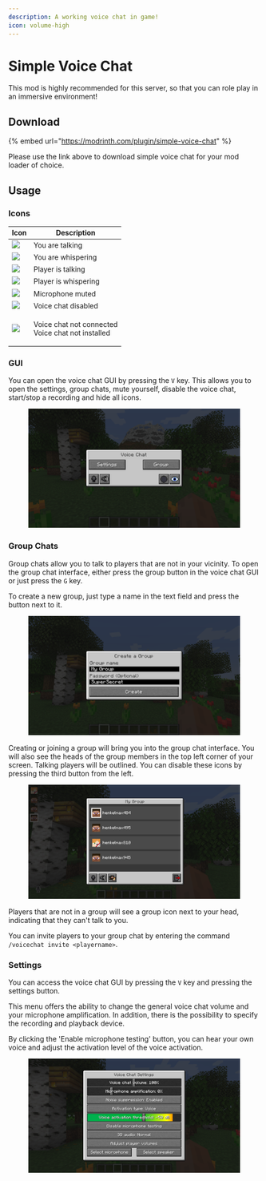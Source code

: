 ```yaml
---
description: A working voice chat in game!
icon: volume-high
---
```


# Simple Voice Chat

This mod is highly recommended for this server, so that you can role play in an immersive environment!

## Download

{% embed url="https://modrinth.com/plugin/simple-voice-chat" %}

Please use the link above to download simple voice chat for your mod loader of choice.

## Usage

### Icons

| Icon                                 | Description                                                 |
| ------------------------------------ | ----------------------------------------------------------- |
| ![](https://i.imgur.com/FZD3ohs.png) | You are talking                                             |
| ![](https://i.imgur.com/BJt2YAL.png) | You are whispering                                          |
| ![](https://i.imgur.com/lmN6ydy.png) | Player is talking                                           |
| ![](https://i.imgur.com/Felj73b.png) | Player is whispering                                        |
| ![](https://i.imgur.com/dI3pfmA.png) | Microphone muted                                            |
| ![](https://i.imgur.com/MZRBqra.png) | Voice chat disabled                                         |
| ![](https://i.imgur.com/Lv3K6tC.png) | <p>Voice chat not connected<br>Voice chat not installed</p> |

### GUI

You can open the voice chat GUI by pressing the `V` key. This allows you to open the settings, group chats, mute yourself, disable the voice chat, start/stop a recording and hide all icons.

<figure><img src="../.gitbook/assets/image (1).png" alt=""><figcaption></figcaption></figure>

### Group Chats

Group chats allow you to talk to players that are not in your vicinity. To open the group chat interface, either press the group button in the voice chat GUI or just press the `G` key.

To create a new group, just type a name in the text field and press the button next to it.

<figure><img src="../.gitbook/assets/image (1) (1).png" alt=""><figcaption></figcaption></figure>

Creating or joining a group will bring you into the group chat interface. You will also see the heads of the group members in the top left corner of your screen. Talking players will be outlined. You can disable these icons by pressing the third button from the left.

<figure><img src="../.gitbook/assets/image (2).png" alt=""><figcaption></figcaption></figure>

Players that are not in a group will see a group icon next to your head, indicating that they can't talk to you.

You can invite players to your group chat by entering the command `/voicechat invite <playername>`.

### Settings

You can access the voice chat GUI by pressing the `V` key and pressing the settings button.

This menu offers the ability to change the general voice chat volume and your microphone amplification. In addition, there is the possibility to specify the recording and playback device.

By clicking the 'Enable microphone testing' button, you can hear your own voice and adjust the activation level of the voice activation.

<figure><img src="../.gitbook/assets/image (3).png" alt=""><figcaption></figcaption></figure>
